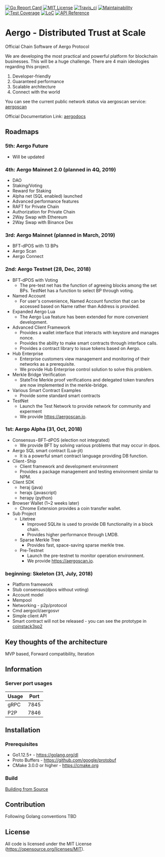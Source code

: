 [![Go Report Card](https://goreportcard.com/badge/github.com/aergoio/aergo)](https://goreportcard.com/report/github.com/aergoio/aergo)
[![MIT License](https://img.shields.io/badge/license-MIT-blue.svg)](https://opensource.org/licenses/MIT)
[![Travis_ci](https://travis-ci.org/aergoio/aergo.svg?branch=master)](https://travis-ci.org/aergoio/aergo)
[![Maintainability](https://api.codeclimate.com/v1/badges/8ae0a363155bd9e8bccb/maintainability)](https://codeclimate.com/github/aergoio/aergo/maintainability)
[![Test Coverage](https://api.codeclimate.com/v1/badges/8ae0a363155bd9e8bccb/test_coverage)](https://codeclimate.com/github/aergoio/aergo/test_coverage)
[![LoC](https://tokei.rs/b1/github/aergoio/aergo)](https://github.com/aergoio/aergo)
[![API Reference](https://godoc.org/github.com/aergoio/aergo?status.svg)](https://godoc.org/github.com/aergoio/aergo)

# Aergo - Distributed Trust at Scale

Official Chain Software of Aergo Protocol

We are developing the most practical and powerful platform for blockchain businesses. This will be a huge challenge. There are 4 main ideologies regarding this project.

1. Developer-friendly
2. Guaranteed performance
3. Scalable architecture
4. Connect with the world

You can see the current public network status via aergoscan service: [aergoscan](https://aergoscan.io)

Official Documentation Link: [aergodocs](http://docs.aergo.io)

## Roadmaps

### 5th: Aergo Future
* Will be updated

### 4th: Aergo Mainnet 2.0 (planned in 4Q, 2019)
* DAO
* Staking/Voting
* Reward for Staking
* Alpha net (SQL enabled) launched
* Advanced performance features
* RAFT for Private Chain
* Authorization for Private Chain
* 2Way Swap with Ethereum
* 2Way Swap with Binance Dex

### 3rd: Aergo Mainnet (planned in March, 2019)
* BFT-dPOS with 13 BPs
* Aergo Scan
* Aergo Connect

### 2nd: Aergo Testnet (28, Dec, 2018)
* BFT-dPOS with Voting
  * The pre-test net has the function of agreeing blocks among the set BPs. TestNet has a function to select BP through voting.
* Named Account
  * For user's convenience, Named Account function that can be accessed based on Name rather than Address is provided.
* Expanded Aergo Lua
  * The Aergo Lua feature has been extended for more convenient development.
* Advanced Client Framework
  * Provides a wallet interface that interacts with keystore and manages nonce.
  * Provides the ability to make smart contracts through interface calls.
  * Provides a contract library to issue tokens based on Aergo.
* Hub Enterprise
  * Enterprise customers view management and monitoring of their networks as a prerequisite.
  * We provide Hub Enterprise control solution to solve this problem.
* Merkle Bridge Verification
  * StateTrie Merkle proof verifications and delegated token transfers are now implemented in the merkle-bridge.
* Various Smart Contract Examples
  * Provide some standard smart contracts
* TestNet
  * Launch the Test Network to provide network for community and experment
  * We provide https://aergoscan.io.

### 1st: Aergo Alpha (31, Oct, 2018)
* Consensus - BFT-dPOS (election not integrated)
  * We provide BFT by solving various problems that may occur in dpos.
* Aergo SQL smart contract (Lua-jit)
  * It is a powerful smart contract language providing DB function.
* Client - Ship
  * Client framework and development environment
  * Provides a package management and testing environment similar to NPM.
* Client SDK
  * heraj (java)
  * herajs (javascript)
  * herapy (python)
* Browser Wallet (1~2 weeks later)
  * Chrome Extension provides a coin transfer wallet.
* Sub Project
  * Litetree
    * Improved SQLite is used to provide DB functionality in a block chain.
    * Provides higher performance through LMDB.
  * Sparse Merkle Tree
    * Provides fast, space-saving sparse merkle tree.
  * Pre-Testnet
    * Launch the pre-testnet to monitor operation environment.
    * We provide https://aergoscan.io.

### beginning: Skeleton (31, July, 2018)
* Platform framework
* Stub consensus(dpos without voting)
* Account model
* Mempool
* Networking - p2p/protocol
* Cmd aergocli/aergosvr
* Simple client API
* Smart contract will not be released - you can see the prototype in [coinstack3sp2](https://github.com/coinstack/coinstackd)

## Key thoughts of the architecture

MVP based, Forward compatibility, Iteration

## Information

### Server port usages

| Usage | Port |
|-------|------|
|  gRPC | 7845 |
|  P2P  | 7846 |

## Installation

### Prerequisites

* Go1.12.5+ - https://golang.org/dl
* Proto Buffers - https://github.com/google/protobuf
* CMake 3.0.0 or higher - https://cmake.org

### Build

[Building from Source](https://docs.aergo.io/en/latest/contribution/building-from-source.html)

## Contribution

Following Golang conventions
TBD

## License

All code is licensed under the MIT License (https://opensource.org/licenses/MIT).

